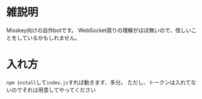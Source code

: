 # 雑説明
Misskey向けの自作botです。 
WebSocket周りの理解がほぼ無いので、怪しいことをしているかもしれません。

# 入れ方
 `npm install`して`index.js`すれば動きます、多分。 
 ただし、トークンは入れてないのでそれは用意してやってください